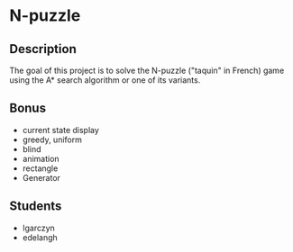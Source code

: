 # N-puzzle

## Description

The goal of this project is to solve the N-puzzle ("taquin" in French) game using the A* search algorithm or one of its variants.

## Bonus

- current state display
- greedy, uniform
- blind
- animation
- rectangle
- Generator

## Students

- lgarczyn
- edelangh
